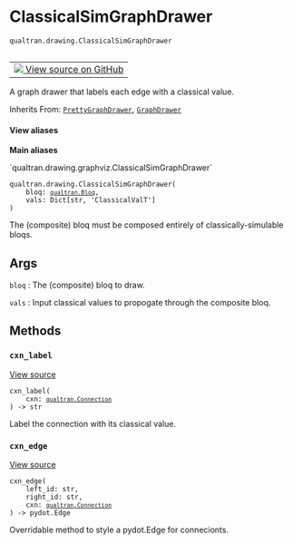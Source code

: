 # ClassicalSimGraphDrawer
`qualtran.drawing.ClassicalSimGraphDrawer`


<table class="tfo-notebook-buttons tfo-api nocontent" align="left">
<td>
  <a target="_blank" href="https://github.com/quantumlib/cirq-qubitization/blob/main/qualtran/drawing/graphviz.py#L409-L446">
    <img src="https://www.tensorflow.org/images/GitHub-Mark-32px.png" />
    View source on GitHub
  </a>
</td>
</table>



A graph drawer that labels each edge with a classical value.

Inherits From: [`PrettyGraphDrawer`](../../qualtran/drawing/PrettyGraphDrawer.md), [`GraphDrawer`](../../qualtran/drawing/GraphDrawer.md)

<section class="expandable">
  <h4 class="showalways">View aliases</h4>
  <p>
<b>Main aliases</b>
<p>`qualtran.drawing.graphviz.ClassicalSimGraphDrawer`</p>
</p>
</section>

<pre class="devsite-click-to-copy prettyprint lang-py tfo-signature-link">
<code>qualtran.drawing.ClassicalSimGraphDrawer(
    bloq: <a href="../../qualtran/Bloq.html"><code>qualtran.Bloq</code></a>,
    vals: Dict[str, 'ClassicalValT']
)
</code></pre>



<!-- Placeholder for "Used in" -->

The (composite) bloq must be composed entirely of classically-simulable bloqs.

<h2 class="add-link">Args</h2>

`bloq`<a id="bloq"></a>
: The (composite) bloq to draw.

`vals`<a id="vals"></a>
: Input classical values to propogate through the composite bloq.




## Methods

<h3 id="cxn_label"><code>cxn_label</code></h3>

<a target="_blank" class="external" href="https://github.com/quantumlib/cirq-qubitization/blob/main/qualtran/drawing/graphviz.py#L428-L434">View source</a>

<pre class="devsite-click-to-copy prettyprint lang-py tfo-signature-link">
<code>cxn_label(
    cxn: <a href="../../qualtran/Connection.html"><code>qualtran.Connection</code></a>
) -> str
</code></pre>

Label the connection with its classical value.


<h3 id="cxn_edge"><code>cxn_edge</code></h3>

<a target="_blank" class="external" href="https://github.com/quantumlib/cirq-qubitization/blob/main/qualtran/drawing/graphviz.py#L436-L446">View source</a>

<pre class="devsite-click-to-copy prettyprint lang-py tfo-signature-link">
<code>cxn_edge(
    left_id: str,
    right_id: str,
    cxn: <a href="../../qualtran/Connection.html"><code>qualtran.Connection</code></a>
) -> pydot.Edge
</code></pre>

Overridable method to style a pydot.Edge for connecionts.




